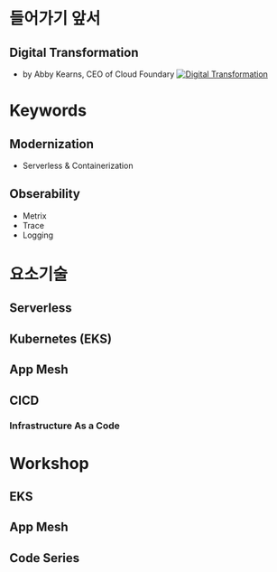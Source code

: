 # 들어가기 앞서

## Digital Transformation
- by Abby Kearns, CEO of Cloud Foundary
[![Digital Transformation](https://img.youtube.com/vi/bDGndiwez8U/0.jpg)](https://www.youtube.com/watch?v=bDGndiwez8U)

# Keywords
## Modernization 
 - Serverless & Containerization 

## Obserability
 - Metrix
 - Trace
 - Logging


# 요소기술
## Serverless
## Kubernetes (EKS)
## App Mesh
## CICD
### Infrastructure As a Code


# Workshop
## EKS
## App Mesh
## Code Series